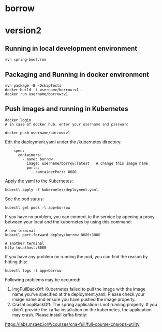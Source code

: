 # borrow
# version2

## Running in local development environment

```
mvn spring-boot:run
```

## Packaging and Running in docker environment

```
mvn package -B -DskipTests
docker build -t username/borrow:v1 .
docker run username/borrow:v1
```

## Push images and running in Kubernetes

```
docker login 
# in case of docker hub, enter your username and password

docker push username/borrow:v1
```

Edit the deployment.yaml under the /kubernetes directory:
```
    spec:
      containers:
        - name: borrow
          image: username/borrow:latest   # change this image name
          ports:
            - containerPort: 8080

```

Apply the yaml to the Kubernetes:
```
kubectl apply -f kubernetes/deployment.yaml
```

See the pod status:
```
kubectl get pods -l app=borrow
```

If you have no problem, you can connect to the service by opening a proxy between your local and the kubernetes by using this command:
```
# new terminal
kubectl port-forward deploy/borrow 8080:8080

# another terminal
http localhost:8080
```

If you have any problem on running the pod, you can find the reason by hitting this:
```
kubectl logs -l app=borrow
```

Following problems may be occurred:

1. ImgPullBackOff:  Kubernetes failed to pull the image with the image name you've specified at the deployment.yaml. Please check your image name and ensure you have pushed the image properly.
1. CrashLoopBackOff: The spring application is not running properly. If you didn't provide the kafka installation on the kubernetes, the application may crash. Please install kafka firstly:

https://labs.msaez.io/#/courses/cna-full/full-course-cna/ops-utility

